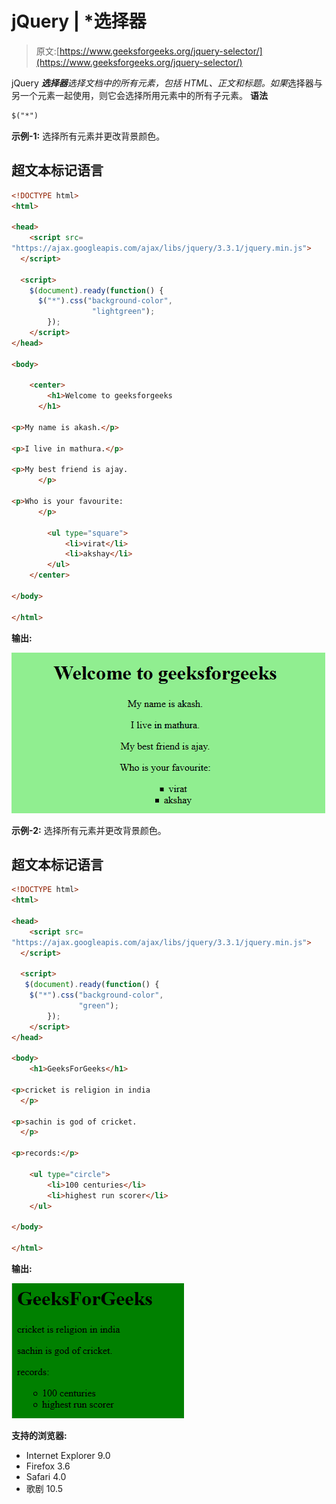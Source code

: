 # jQuery | *选择器

> 原文:[https://www.geeksforgeeks.org/jquery-selector/](https://www.geeksforgeeks.org/jquery-selector/)

jQuery ***选择器**选择文档中的所有元素，包括 HTML、正文和标题。如果*选择器与另一个元素一起使用，则它会选择所用元素中的所有子元素。
**语法**

```html
$("*")
```

**示例-1:** 选择所有元素并更改背景颜色。

## 超文本标记语言

```html
<!DOCTYPE html>
<html>

<head>
    <script src=
"https://ajax.googleapis.com/ajax/libs/jquery/3.3.1/jquery.min.js">
  </script>

  <script>
    $(document).ready(function() {
      $("*").css("background-color",
                  "lightgreen");
        });
    </script>
</head>

<body>

    <center>
        <h1>Welcome to geeksforgeeks
      </h1>

<p>My name is akash.</p>

<p>I live in mathura.</p>

<p>My best friend is ajay.
      </p>

<p>Who is your favourite:
      </p>

        <ul type="square">
            <li>virat</li>
            <li>akshay</li>
        </ul>
    </center>

</body>

</html>
```

**输出:**

![](img/c62bc26871690ff919aa99bf261401a7.png)

**示例-2:** 选择所有元素并更改背景颜色。

## 超文本标记语言

```html
<!DOCTYPE html>
<html>

<head>
    <script src=
"https://ajax.googleapis.com/ajax/libs/jquery/3.3.1/jquery.min.js">
  </script>

  <script>
   $(document).ready(function() {
    $("*").css("background-color",
               "green");
        });
    </script>
</head>

<body>
    <h1>GeeksForGeeks</h1>

<p>cricket is religion in india
  </p>

<p>sachin is god of cricket.
  </p>

<p>records:</p>

    <ul type="circle">
        <li>100 centuries</li>
        <li>highest run scorer</li>
    </ul>

</body>

</html>
```

**输出:**

![](img/450b4f827e548a8c57e90d5087a48510.png)

**支持的浏览器:**

*   Internet Explorer 9.0
*   Firefox 3.6
*   Safari 4.0
*   歌剧 10.5